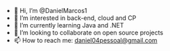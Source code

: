 - 👋 Hi, I’m @DanielMarcos1
- 👀 I’m interested in back-end, cloud and CP
- 🌱 I’m currently learning Java and .NET
- 💞️ I’m looking to collaborate on open source projects
- 📫 How to reach me: daniel04pessoal@gmail.com

<!---
DanielMarcos1/DanielMarcos1 is a ✨ special ✨ repository because its `README.md` (this file) appears on your GitHub profile.
You can click the Preview link to take a look at your changes.
--->
